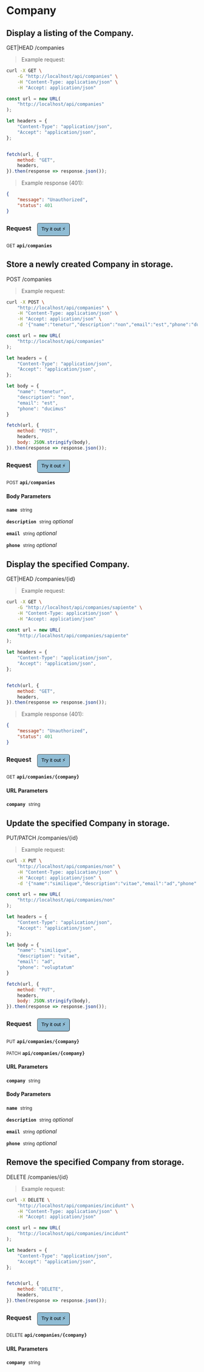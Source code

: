 # Company


## Display a listing of the Company.


GET|HEAD /companies

> Example request:

```bash
curl -X GET \
    -G "http://localhost/api/companies" \
    -H "Content-Type: application/json" \
    -H "Accept: application/json"
```

```javascript
const url = new URL(
    "http://localhost/api/companies"
);

let headers = {
    "Content-Type": "application/json",
    "Accept": "application/json",
};


fetch(url, {
    method: "GET",
    headers,
}).then(response => response.json());
```


> Example response (401):

```json
{
    "message": "Unauthorized",
    "status": 401
}
```
<div id="execution-results-GETapi-companies" hidden>
    <blockquote>Received response<span id="execution-response-status-GETapi-companies"></span>:</blockquote>
    <pre class="json"><code id="execution-response-content-GETapi-companies"></code></pre>
</div>
<div id="execution-error-GETapi-companies" hidden>
    <blockquote>Request failed with error:</blockquote>
    <pre><code id="execution-error-message-GETapi-companies"></code></pre>
</div>
<form id="form-GETapi-companies" data-method="GET" data-path="api/companies" data-authed="0" data-hasfiles="0" data-headers='{"Content-Type":"application\/json","Accept":"application\/json"}' onsubmit="event.preventDefault(); executeTryOut('GETapi-companies', this);">
<h3>
    Request&nbsp;&nbsp;&nbsp;
        <button type="button" style="background-color: #8fbcd4; padding: 5px 10px; border-radius: 5px; border-width: thin;" id="btn-tryout-GETapi-companies" onclick="tryItOut('GETapi-companies');">Try it out ⚡</button>
    <button type="button" style="background-color: #c97a7e; padding: 5px 10px; border-radius: 5px; border-width: thin;" id="btn-canceltryout-GETapi-companies" onclick="cancelTryOut('GETapi-companies');" hidden>Cancel</button>&nbsp;&nbsp;
    <button type="submit" style="background-color: #6ac174; padding: 5px 10px; border-radius: 5px; border-width: thin;" id="btn-executetryout-GETapi-companies" hidden>Send Request 💥</button>
    </h3>
<p>
<small class="badge badge-green">GET</small>
 <b><code>api/companies</code></b>
</p>
</form>


## Store a newly created Company in storage.


POST /companies

> Example request:

```bash
curl -X POST \
    "http://localhost/api/companies" \
    -H "Content-Type: application/json" \
    -H "Accept: application/json" \
    -d '{"name":"tenetur","description":"non","email":"est","phone":"ducimus"}'

```

```javascript
const url = new URL(
    "http://localhost/api/companies"
);

let headers = {
    "Content-Type": "application/json",
    "Accept": "application/json",
};

let body = {
    "name": "tenetur",
    "description": "non",
    "email": "est",
    "phone": "ducimus"
}

fetch(url, {
    method: "POST",
    headers,
    body: JSON.stringify(body),
}).then(response => response.json());
```


<div id="execution-results-POSTapi-companies" hidden>
    <blockquote>Received response<span id="execution-response-status-POSTapi-companies"></span>:</blockquote>
    <pre class="json"><code id="execution-response-content-POSTapi-companies"></code></pre>
</div>
<div id="execution-error-POSTapi-companies" hidden>
    <blockquote>Request failed with error:</blockquote>
    <pre><code id="execution-error-message-POSTapi-companies"></code></pre>
</div>
<form id="form-POSTapi-companies" data-method="POST" data-path="api/companies" data-authed="0" data-hasfiles="0" data-headers='{"Content-Type":"application\/json","Accept":"application\/json"}' onsubmit="event.preventDefault(); executeTryOut('POSTapi-companies', this);">
<h3>
    Request&nbsp;&nbsp;&nbsp;
        <button type="button" style="background-color: #8fbcd4; padding: 5px 10px; border-radius: 5px; border-width: thin;" id="btn-tryout-POSTapi-companies" onclick="tryItOut('POSTapi-companies');">Try it out ⚡</button>
    <button type="button" style="background-color: #c97a7e; padding: 5px 10px; border-radius: 5px; border-width: thin;" id="btn-canceltryout-POSTapi-companies" onclick="cancelTryOut('POSTapi-companies');" hidden>Cancel</button>&nbsp;&nbsp;
    <button type="submit" style="background-color: #6ac174; padding: 5px 10px; border-radius: 5px; border-width: thin;" id="btn-executetryout-POSTapi-companies" hidden>Send Request 💥</button>
    </h3>
<p>
<small class="badge badge-black">POST</small>
 <b><code>api/companies</code></b>
</p>
<h4 class="fancy-heading-panel"><b>Body Parameters</b></h4>
<p>
<b><code>name</code></b>&nbsp;&nbsp;<small>string</small>  &nbsp;
<input type="text" name="name" data-endpoint="POSTapi-companies" data-component="body" required  hidden>
<br>
</p>
<p>
<b><code>description</code></b>&nbsp;&nbsp;<small>string</small>     <i>optional</i> &nbsp;
<input type="text" name="description" data-endpoint="POSTapi-companies" data-component="body"  hidden>
<br>
</p>
<p>
<b><code>email</code></b>&nbsp;&nbsp;<small>string</small>     <i>optional</i> &nbsp;
<input type="text" name="email" data-endpoint="POSTapi-companies" data-component="body"  hidden>
<br>
</p>
<p>
<b><code>phone</code></b>&nbsp;&nbsp;<small>string</small>     <i>optional</i> &nbsp;
<input type="text" name="phone" data-endpoint="POSTapi-companies" data-component="body"  hidden>
<br>
</p>

</form>


## Display the specified Company.


GET|HEAD /companies/{id}

> Example request:

```bash
curl -X GET \
    -G "http://localhost/api/companies/sapiente" \
    -H "Content-Type: application/json" \
    -H "Accept: application/json"
```

```javascript
const url = new URL(
    "http://localhost/api/companies/sapiente"
);

let headers = {
    "Content-Type": "application/json",
    "Accept": "application/json",
};


fetch(url, {
    method: "GET",
    headers,
}).then(response => response.json());
```


> Example response (401):

```json
{
    "message": "Unauthorized",
    "status": 401
}
```
<div id="execution-results-GETapi-companies--company-" hidden>
    <blockquote>Received response<span id="execution-response-status-GETapi-companies--company-"></span>:</blockquote>
    <pre class="json"><code id="execution-response-content-GETapi-companies--company-"></code></pre>
</div>
<div id="execution-error-GETapi-companies--company-" hidden>
    <blockquote>Request failed with error:</blockquote>
    <pre><code id="execution-error-message-GETapi-companies--company-"></code></pre>
</div>
<form id="form-GETapi-companies--company-" data-method="GET" data-path="api/companies/{company}" data-authed="0" data-hasfiles="0" data-headers='{"Content-Type":"application\/json","Accept":"application\/json"}' onsubmit="event.preventDefault(); executeTryOut('GETapi-companies--company-', this);">
<h3>
    Request&nbsp;&nbsp;&nbsp;
        <button type="button" style="background-color: #8fbcd4; padding: 5px 10px; border-radius: 5px; border-width: thin;" id="btn-tryout-GETapi-companies--company-" onclick="tryItOut('GETapi-companies--company-');">Try it out ⚡</button>
    <button type="button" style="background-color: #c97a7e; padding: 5px 10px; border-radius: 5px; border-width: thin;" id="btn-canceltryout-GETapi-companies--company-" onclick="cancelTryOut('GETapi-companies--company-');" hidden>Cancel</button>&nbsp;&nbsp;
    <button type="submit" style="background-color: #6ac174; padding: 5px 10px; border-radius: 5px; border-width: thin;" id="btn-executetryout-GETapi-companies--company-" hidden>Send Request 💥</button>
    </h3>
<p>
<small class="badge badge-green">GET</small>
 <b><code>api/companies/{company}</code></b>
</p>
<h4 class="fancy-heading-panel"><b>URL Parameters</b></h4>
<p>
<b><code>company</code></b>&nbsp;&nbsp;<small>string</small>  &nbsp;
<input type="text" name="company" data-endpoint="GETapi-companies--company-" data-component="url" required  hidden>
<br>
</p>
</form>


## Update the specified Company in storage.


PUT/PATCH /companies/{id}

> Example request:

```bash
curl -X PUT \
    "http://localhost/api/companies/non" \
    -H "Content-Type: application/json" \
    -H "Accept: application/json" \
    -d '{"name":"similique","description":"vitae","email":"ad","phone":"voluptatum"}'

```

```javascript
const url = new URL(
    "http://localhost/api/companies/non"
);

let headers = {
    "Content-Type": "application/json",
    "Accept": "application/json",
};

let body = {
    "name": "similique",
    "description": "vitae",
    "email": "ad",
    "phone": "voluptatum"
}

fetch(url, {
    method: "PUT",
    headers,
    body: JSON.stringify(body),
}).then(response => response.json());
```


<div id="execution-results-PUTapi-companies--company-" hidden>
    <blockquote>Received response<span id="execution-response-status-PUTapi-companies--company-"></span>:</blockquote>
    <pre class="json"><code id="execution-response-content-PUTapi-companies--company-"></code></pre>
</div>
<div id="execution-error-PUTapi-companies--company-" hidden>
    <blockquote>Request failed with error:</blockquote>
    <pre><code id="execution-error-message-PUTapi-companies--company-"></code></pre>
</div>
<form id="form-PUTapi-companies--company-" data-method="PUT" data-path="api/companies/{company}" data-authed="0" data-hasfiles="0" data-headers='{"Content-Type":"application\/json","Accept":"application\/json"}' onsubmit="event.preventDefault(); executeTryOut('PUTapi-companies--company-', this);">
<h3>
    Request&nbsp;&nbsp;&nbsp;
        <button type="button" style="background-color: #8fbcd4; padding: 5px 10px; border-radius: 5px; border-width: thin;" id="btn-tryout-PUTapi-companies--company-" onclick="tryItOut('PUTapi-companies--company-');">Try it out ⚡</button>
    <button type="button" style="background-color: #c97a7e; padding: 5px 10px; border-radius: 5px; border-width: thin;" id="btn-canceltryout-PUTapi-companies--company-" onclick="cancelTryOut('PUTapi-companies--company-');" hidden>Cancel</button>&nbsp;&nbsp;
    <button type="submit" style="background-color: #6ac174; padding: 5px 10px; border-radius: 5px; border-width: thin;" id="btn-executetryout-PUTapi-companies--company-" hidden>Send Request 💥</button>
    </h3>
<p>
<small class="badge badge-darkblue">PUT</small>
 <b><code>api/companies/{company}</code></b>
</p>
<p>
<small class="badge badge-purple">PATCH</small>
 <b><code>api/companies/{company}</code></b>
</p>
<h4 class="fancy-heading-panel"><b>URL Parameters</b></h4>
<p>
<b><code>company</code></b>&nbsp;&nbsp;<small>string</small>  &nbsp;
<input type="text" name="company" data-endpoint="PUTapi-companies--company-" data-component="url" required  hidden>
<br>
</p>
<h4 class="fancy-heading-panel"><b>Body Parameters</b></h4>
<p>
<b><code>name</code></b>&nbsp;&nbsp;<small>string</small>  &nbsp;
<input type="text" name="name" data-endpoint="PUTapi-companies--company-" data-component="body" required  hidden>
<br>
</p>
<p>
<b><code>description</code></b>&nbsp;&nbsp;<small>string</small>     <i>optional</i> &nbsp;
<input type="text" name="description" data-endpoint="PUTapi-companies--company-" data-component="body"  hidden>
<br>
</p>
<p>
<b><code>email</code></b>&nbsp;&nbsp;<small>string</small>     <i>optional</i> &nbsp;
<input type="text" name="email" data-endpoint="PUTapi-companies--company-" data-component="body"  hidden>
<br>
</p>
<p>
<b><code>phone</code></b>&nbsp;&nbsp;<small>string</small>     <i>optional</i> &nbsp;
<input type="text" name="phone" data-endpoint="PUTapi-companies--company-" data-component="body"  hidden>
<br>
</p>

</form>


## Remove the specified Company from storage.


DELETE /companies/{id}

> Example request:

```bash
curl -X DELETE \
    "http://localhost/api/companies/incidunt" \
    -H "Content-Type: application/json" \
    -H "Accept: application/json"
```

```javascript
const url = new URL(
    "http://localhost/api/companies/incidunt"
);

let headers = {
    "Content-Type": "application/json",
    "Accept": "application/json",
};


fetch(url, {
    method: "DELETE",
    headers,
}).then(response => response.json());
```


<div id="execution-results-DELETEapi-companies--company-" hidden>
    <blockquote>Received response<span id="execution-response-status-DELETEapi-companies--company-"></span>:</blockquote>
    <pre class="json"><code id="execution-response-content-DELETEapi-companies--company-"></code></pre>
</div>
<div id="execution-error-DELETEapi-companies--company-" hidden>
    <blockquote>Request failed with error:</blockquote>
    <pre><code id="execution-error-message-DELETEapi-companies--company-"></code></pre>
</div>
<form id="form-DELETEapi-companies--company-" data-method="DELETE" data-path="api/companies/{company}" data-authed="0" data-hasfiles="0" data-headers='{"Content-Type":"application\/json","Accept":"application\/json"}' onsubmit="event.preventDefault(); executeTryOut('DELETEapi-companies--company-', this);">
<h3>
    Request&nbsp;&nbsp;&nbsp;
        <button type="button" style="background-color: #8fbcd4; padding: 5px 10px; border-radius: 5px; border-width: thin;" id="btn-tryout-DELETEapi-companies--company-" onclick="tryItOut('DELETEapi-companies--company-');">Try it out ⚡</button>
    <button type="button" style="background-color: #c97a7e; padding: 5px 10px; border-radius: 5px; border-width: thin;" id="btn-canceltryout-DELETEapi-companies--company-" onclick="cancelTryOut('DELETEapi-companies--company-');" hidden>Cancel</button>&nbsp;&nbsp;
    <button type="submit" style="background-color: #6ac174; padding: 5px 10px; border-radius: 5px; border-width: thin;" id="btn-executetryout-DELETEapi-companies--company-" hidden>Send Request 💥</button>
    </h3>
<p>
<small class="badge badge-red">DELETE</small>
 <b><code>api/companies/{company}</code></b>
</p>
<h4 class="fancy-heading-panel"><b>URL Parameters</b></h4>
<p>
<b><code>company</code></b>&nbsp;&nbsp;<small>string</small>  &nbsp;
<input type="text" name="company" data-endpoint="DELETEapi-companies--company-" data-component="url" required  hidden>
<br>
</p>
</form>



